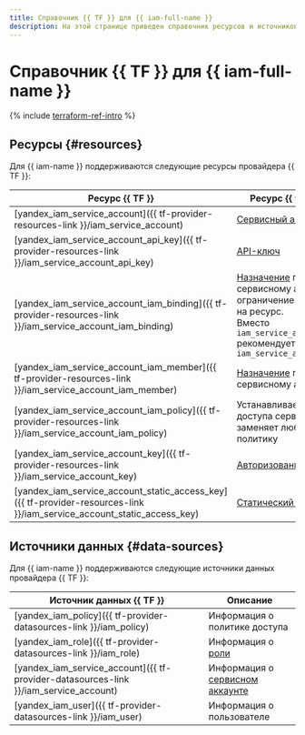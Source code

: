 ```yaml
---
title: Справочник {{ TF }} для {{ iam-full-name }}
description: На этой странице приведен справочник ресурсов и источников данных провайдера {{ TF }}, которые поддерживаются для сервиса {{ iam-name }}.
---
```


# Справочник {{ TF }} для {{ iam-full-name }}

{% include [terraform-ref-intro](../_includes/terraform-ref-intro.md) %}

## Ресурсы {#resources}

Для {{ iam-name }} поддерживаются следующие ресурсы провайдера {{ TF }}:

| **Ресурс {{ TF }}** | **Ресурс {{ yandex-cloud }}** |
| --- | --- |
| [yandex_iam_service_account]({{ tf-provider-resources-link }}/iam_service_account) | [Сервисный аккаунт](./concepts/users/service-accounts.md) |
| [yandex_iam_service_account_api_key]({{ tf-provider-resources-link }}/iam_service_account_api_key) | [API-ключ](./concepts/authorization/api-key.md) |
| [yandex_iam_service_account_iam_binding]({{ tf-provider-resources-link }}/iam_service_account_iam_binding) | [Назначение](./concepts/access-control/index.md#access-bindings) прав доступа к сервисному аккаунту. Имеет ограничение в 1000 привязок на ресурс. <br>Вместо `iam_service_account_iam_binding` рекомендуется использовать `iam_service_account_iam_member` |
| [yandex_iam_service_account_iam_member]({{ tf-provider-resources-link }}/iam_service_account_iam_member) | [Назначение](./concepts/access-control/index.md#access-bindings) прав доступа к сервисному аккаунту |
| [yandex_iam_service_account_iam_policy]({{ tf-provider-resources-link }}/iam_service_account_iam_policy) | Устанавливает политику доступа сервисного аккаунта и заменяет любую заданную политику |
| [yandex_iam_service_account_key]({{ tf-provider-resources-link }}/iam_service_account_key) | [Авторизованный ключ](./concepts/authorization/key.md) |
| [yandex_iam_service_account_static_access_key]({{ tf-provider-resources-link }}/iam_service_account_static_access_key) | [Статический ключ](./concepts/authorization/access-key.md) |

## Источники данных {#data-sources}

Для {{ iam-name }} поддерживаются следующие источники данных провайдера {{ TF }}:

| **Источник данных {{ TF }}** | **Описание** |
| --- | --- |
| [yandex_iam_policy]({{ tf-provider-datasources-link }}/iam_policy) | Информация о политике доступа |
| [yandex_iam_role]({{ tf-provider-datasources-link }}/iam_role) | Информация о [роли](./concepts/access-control/roles.md) |
| [yandex_iam_service_account]({{ tf-provider-datasources-link }}/iam_service_account) | Информация о [сервисном аккаунте](./concepts/users/service-accounts.md) |
| [yandex_iam_user]({{ tf-provider-datasources-link }}/iam_user) | Информация о пользователе |